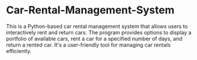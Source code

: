 # Car-Rental-Management-System
This is a Python-based car rental management system that allows users to interactively rent and return cars. The program provides options to display a portfolio of available cars, rent a car for a specified number of days, and return a rented car. It's a user-friendly tool for managing car rentals efficiently.
